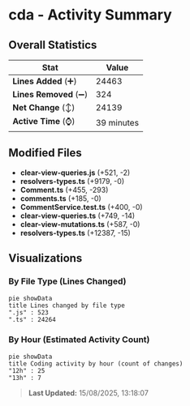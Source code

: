 # cda - Activity Summary 

## Overall Statistics

| Stat                   | Value                                                             |
| ---------------------- | ----------------------------------------------------------------- |
| **Lines Added** (➕)   | 24463                                          |
| **Lines Removed** (➖) | 324                                        |
| **Net Change** (↕)    | 24139                |
| **Active Time** (⌚)   | 39 minutes |


## Modified Files
- **clear-view-queries.js** (+521, -2)
- **resolvers-types.ts** (+9179, -0)
- **Comment.ts** (+455, -293)
- **comments.ts** (+185, -0)
- **CommentService.test.ts** (+400, -0)
- **clear-view-queries.ts** (+749, -14)
- **clear-view-mutations.ts** (+587, -0)
- **resolvers-types.ts** (+12387, -15)

## Visualizations

### By File Type (Lines Changed)

```mermaid
pie showData
title Lines changed by file type
".js" : 523
".ts" : 24264
```

### By Hour (Estimated Activity Count)

```mermaid
pie showData
title Coding activity by hour (count of changes)
"12h" : 25
"13h" : 7
```


> **Last Updated:** 15/08/2025, 13:18:07